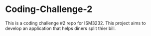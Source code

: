 # Coding-Challenge-2
This is a coding challenge #2 repo for ISM3232.
This project aims to develop an application that helps diners split thier bill.
